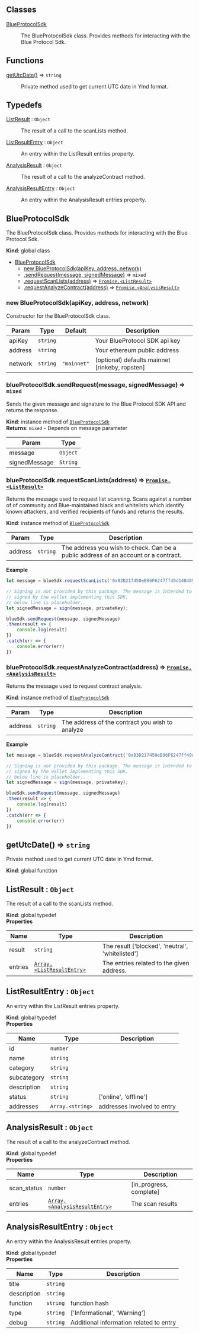 ## Classes

<dl>
<dt><a href="#BlueProtocolSdk">BlueProtocolSdk</a></dt>
<dd><p>The BlueProtocolSdk class. Provides methods for interacting with the Blue
Protocol Sdk.</p>
</dd>
</dl>

## Functions

<dl>
<dt><a href="#getUtcDate">getUtcDate()</a> ⇒ <code>string</code></dt>
<dd><p>Private method used to get current UTC date in Ymd format.</p>
</dd>
</dl>

## Typedefs

<dl>
<dt><a href="#ListResult">ListResult</a> : <code>Object</code></dt>
<dd><p>The result of a call to the scanLists method.</p>
</dd>
<dt><a href="#ListResultEntry">ListResultEntry</a> : <code>Object</code></dt>
<dd><p>An entry within the ListResult entries property.</p>
</dd>
<dt><a href="#AnalysisResult">AnalysisResult</a> : <code>Object</code></dt>
<dd><p>The result of a call to the analyzeContract method.</p>
</dd>
<dt><a href="#AnalysisResultEntry">AnalysisResultEntry</a> : <code>Object</code></dt>
<dd><p>An entry within the AnalysisResult entries property.</p>
</dd>
</dl>

<a name="BlueProtocolSdk"></a>

## BlueProtocolSdk
The BlueProtocolSdk class. Provides methods for interacting with the Blue
Protocol Sdk.

**Kind**: global class  

* [BlueProtocolSdk](#BlueProtocolSdk)
    * [new BlueProtocolSdk(apiKey, address, network)](#new_BlueProtocolSdk_new)
    * [.sendRequest(message, signedMessage)](#BlueProtocolSdk+sendRequest) ⇒ <code>mixed</code>
    * [.requestScanLists(address)](#BlueProtocolSdk+requestScanLists) ⇒ [<code>Promise.&lt;ListResult&gt;</code>](#ListResult)
    * [.requestAnalyzeContract(address)](#BlueProtocolSdk+requestAnalyzeContract) ⇒ [<code>Promise.&lt;AnalysisResult&gt;</code>](#AnalysisResult)

<a name="new_BlueProtocolSdk_new"></a>

### new BlueProtocolSdk(apiKey, address, network)
Constructor for the BlueProtocolSdk class.


| Param | Type | Default | Description |
| --- | --- | --- | --- |
| apiKey | <code>string</code> |  | Your BlueProtocol SDK api key |
| address | <code>string</code> |  | Your ethereum public address |
| network | <code>string</code> | <code>&quot;mainnet&quot;</code> | (optional) defaults mainnet [rinkeby, ropsten] |

<a name="BlueProtocolSdk+sendRequest"></a>

### blueProtocolSdk.sendRequest(message, signedMessage) ⇒ <code>mixed</code>
Sends the given message and signature to the Blue Protocol SDK API and
returns the response.

**Kind**: instance method of [<code>BlueProtocolSdk</code>](#BlueProtocolSdk)  
**Returns**: <code>mixed</code> - Depends on message parameter  

| Param | Type |
| --- | --- |
| message | <code>Object</code> | 
| signedMessage | <code>String</code> | 

<a name="BlueProtocolSdk+requestScanLists"></a>

### blueProtocolSdk.requestScanLists(address) ⇒ [<code>Promise.&lt;ListResult&gt;</code>](#ListResult)
Returns the message used to request list scanning.
Scans against a number of of community and Blue-maintained black and
whitelists which identify known attackers, and verified recipients of
funds and returns the results.

**Kind**: instance method of [<code>BlueProtocolSdk</code>](#BlueProtocolSdk)  

| Param | Type | Description |
| --- | --- | --- |
| address | <code>string</code> | The address you wish to check. Can be a public                           address of an account or a contract. |

**Example**  
```js
let message = blueSdk.requestScanLists('0x83D217450eB96F6247ff49d148409d4fEAf0405F');

// Signing is not provided by this package. The message is intended to be
// signed by the wallet implementing this SDK.
// below line is placeholder..
let signedMessage = sign(message, privateKey);

blueSdk.sendRequest(message, signedMessage)
.then(result => {
    console.log(result)
})
.catch(err => {
    console.error(err)
})
```
<a name="BlueProtocolSdk+requestAnalyzeContract"></a>

### blueProtocolSdk.requestAnalyzeContract(address) ⇒ [<code>Promise.&lt;AnalysisResult&gt;</code>](#AnalysisResult)
Returns the message used to request contract analysis.

**Kind**: instance method of [<code>BlueProtocolSdk</code>](#BlueProtocolSdk)  

| Param | Type | Description |
| --- | --- | --- |
| address | <code>string</code> | The address of the contract you wish to analyze |

**Example**  
```js
let message = blueSdk.requestAnalyzeContract('0x83D217450eB96F6247ff49d148409d4fEAf0405F');

// Signing is not provided by this package. The message is intended to be
// signed by the wallet implementing this SDK.
// below line is placeholder..
let signedMessage = sign(message, privateKey);

blueSdk.sendRequest(message, signedMessage)
.then(result => {
    console.log(result)
})
.catch(err => {
    console.error(err)
})
```
<a name="getUtcDate"></a>

## getUtcDate() ⇒ <code>string</code>
Private method used to get current UTC date in Ymd format.

**Kind**: global function  
<a name="ListResult"></a>

## ListResult : <code>Object</code>
The result of a call to the scanLists method.

**Kind**: global typedef  
**Properties**

| Name | Type | Description |
| --- | --- | --- |
| result | <code>string</code> | The result ['blocked', 'neutral', 'whitelisted'] |
| entries | [<code>Array.&lt;ListResultEntry&gt;</code>](#ListResultEntry) | The entries related to the given address. |

<a name="ListResultEntry"></a>

## ListResultEntry : <code>Object</code>
An entry within the ListResult entries property.

**Kind**: global typedef  
**Properties**

| Name | Type | Description |
| --- | --- | --- |
| id | <code>number</code> |  |
| name | <code>string</code> |  |
| category | <code>string</code> |  |
| subcategory | <code>string</code> |  |
| description | <code>string</code> |  |
| status | <code>string</code> | ['online', 'offline'] |
| addresses | <code>Array.&lt;string&gt;</code> | addresses involved to entry |

<a name="AnalysisResult"></a>

## AnalysisResult : <code>Object</code>
The result of a call to the analyzeContract method.

**Kind**: global typedef  
**Properties**

| Name | Type | Description |
| --- | --- | --- |
| scan_status | <code>number</code> | [in_progress, complete] |
| entries | [<code>Array.&lt;AnalysisResultEntry&gt;</code>](#AnalysisResultEntry) | The scan results |

<a name="AnalysisResultEntry"></a>

## AnalysisResultEntry : <code>Object</code>
An entry within the AnalysisResult entries property.

**Kind**: global typedef  
**Properties**

| Name | Type | Description |
| --- | --- | --- |
| title | <code>string</code> |  |
| description | <code>string</code> |  |
| function | <code>string</code> | function hash |
| type | <code>string</code> | ['Informational', 'Warning'] |
| debug | <code>string</code> | Additional information related to entry |

